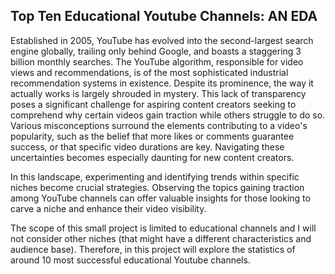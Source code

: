 ## Top Ten Educational Youtube Channels: AN EDA

Established in 2005, YouTube has evolved into the second-largest search engine globally, trailing only behind Google, and boasts a staggering 3 billion monthly searches. The YouTube algorithm, responsible for video views and recommendations, is of the most sophisticated industrial recommendation systems in existence. Despite its prominence, the way it actually works is largely shrouded in mystery. This lack of transparency poses a significant challenge for aspiring content creators seeking to comprehend why certain videos gain traction while others struggle to do so. Various misconceptions surround the elements contributing to a video's popularity, such as the belief that more likes or comments guarantee success, or that specific video durations are key. Navigating these uncertainties becomes especially daunting for new content creators.

In this landscape, experimenting and identifying trends within specific niches become crucial strategies. Observing the topics gaining traction among YouTube channels can offer valuable insights for those looking to carve a niche and enhance their video visibility.

The scope of this small project is limited to educational channels and I will not consider other niches (that might have a different characteristics and audience base). Therefore, in this project will explore the statistics of around 10 most successful educational Youtube channels.

